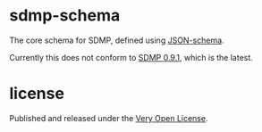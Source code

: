 # sdmp-schema

The core schema for SDMP, defined using [JSON-schema](http://json-schema.org/).

Currently this does not conform to [SDMP 0.9.1](https://sdmp.github.io/), which is the latest.

# license

Published and released under the [Very Open License](http://veryopenlicense.com).
